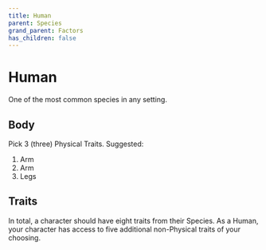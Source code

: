 ```yaml
---
title: Human
parent: Species
grand_parent: Factors
has_children: false
---
```


# Human

One of the most common species in any setting.

## Body

Pick 3 (three) Physical Traits. Suggested:

1. Arm
2. Arm
3. Legs

## Traits

In total, a character should have eight traits from their Species. As a Human, your character has access to five additional non-Physical traits of your choosing.
